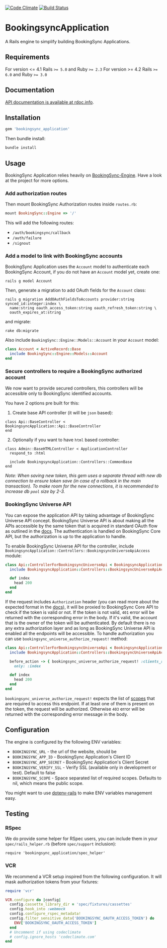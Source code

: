 [![Code Climate](https://codeclimate.com/github/BookingSync/bookingsync_application/badges/gpa.svg)](https://codeclimate.com/github/BookingSync/bookingsync_application)
[![Build Status](https://travis-ci.org/BookingSync/bookingsync_application.svg?branch=master)](https://travis-ci.org/BookingSync/bookingsync_application)

# BookingsyncApplication

A Rails engine to simplify building BookingSync Applications.

## Requirements

For version <= 4.1
Rails `>= 5.0` and Ruby `>= 2.3`
For version >= 4.2
Rails `>= 6.0` and Ruby `>= 3.0`

## Documentation

[API documentation is available at rdoc.info](http://www.rubydoc.info/gems/bookingsync_application).

## Installation

```ruby
gem 'bookingsync_application'
```

Then bundle install:

```ruby
bundle install
```

## Usage

BookingSync Application relies heavily on [BookingSync-Engine](https://github.com/BookingSync/bookingsync-engine).
Have a look at the project for more options.

### Add authorization routes

Then mount BookingSync Authorization routes inside `routes.rb`:
```ruby
mount BookingSync::Engine => '/'
```

This will add the following routes:

* `/auth/bookingsync/callback`
* `/auth/failure`
* `/signout`

### Add a model to link with BookingSync accounts

BookingSync Application uses the `Account` model to authenticate each BookingSync Account, if you do not have an `Account` model yet, create one:

```console
rails g model Account
```

Then, generate a migration to add OAuth fields for the `Account` class:

```console
rails g migration AddOAuthFieldsToAccounts provider:string synced_id:integer:index \
  name:string oauth_access_token:string oauth_refresh_token:string \
  oauth_expires_at:string
```

and migrate:

```console
rake db:migrate
```

Also include `BookingSync::Engine::Models::Account` in your `Account` model:

```ruby
class Account < ActiveRecord::Base
  include BookingSync::Engine::Models::Account
end
```

### Secure controllers to require a BookingSync authorized account

We now want to provide secured controllers, this controllers will be accessible only to BookingSync identified accounts.

You have 2 options pre built for this:

1) Create base API controller (it will be `json` based):
```
class Api::BaseController < BookingsyncApplication::Api::BaseController
end
```

2) Optionally if you want to have `html` based controller:
```
class Admin::BaseHTMLController < ApplicationController
  respond_to :html

  include BookingsyncApplication::Controllers::CommonBase
end
```


_Note: When saving new token, this gem uses a separate thread with new db connection to ensure token save (in case of a rollback in the main transaction). To make room for the new connections, it is recommended to increase db `pool` size by 2-3._

### BookingSync Universe API

You can expose the application API by taking advantage of BookingSync Universe API concept. BookingSync Universe API is about making all the APIs accessible by the same token that is acquired in standard OAuth flow as outlined in the [docs](http://developers.bookingsync.com/reference/authorization/). The authentication is handled on BookingSync Core API, but the authorization is up to the application to handle.

To enable BookingSync Universe API for the controller, include `BookingsyncApplication::Controllers::BookingsyncUniverseApiAccess` module:

``` ruby
class Api::ControllerForBookingsyncUniverseApi < BookingsyncApplication::Api::BaseController
  include BookingsyncApplication::Controllers::BookingsyncUniverseApiAccess

  def index
    head 200
  end
end
```

If the request includes `Authorization` header (you can read more about the expected format in the [docs](http://developers.bookingsync.com/reference/)), it will be proxied to BookingSync Core API to check if the token is valid or not. If the token is not valid, `401` error will be returned with the corresponding error in the body. If it's valid, the account that is the owner of the token will be authenticated. By default there is no any extra authorization layer and as long as BookingSync Universe API is enabled all the endpoints will be accessible. To handle authorization you can use `bookingsync_universe_authorize_request!` method:

``` ruby
class Api::ControllerForBookingsyncUniverseApi < BookingsyncApplication::Api::BaseController
  include BookingsyncApplication::Controllers::BookingsyncUniverseApiAccess

  before_action -> { bookingsync_universe_authorize_request! :clients_read, :clients_write },
    only: :index

  def index
    head 200
  end
end
```

`bookingsync_universe_authorize_request!` expects the list of [scopes](http://developers.bookingsync.com/reference/authorization/#scopes) that are required to access this endpoint. If at least one of them is present on the token, the request will be authorized. Otherwise `403` error will be returned with the corresponding error message in the body.

## Configuration

The engine is configured by the following ENV variables:

* `BOOKINGSYNC_URL` - the url of the website, should be
* `BOOKINGSYNC_APP_ID` - BookingSync Application's Client ID
* `BOOKINGSYNC_APP_SECRET` - BookingSync Application's Client Secret
* `BOOKINGSYNC_VERIFY_SSL` - Verify SSL (available only in development or test). Default to false
* `BOOKINGSYNC_SCOPE` - Space separated list of required scopes. Defaults to nil, which means the public scope.

You might want to use [dotenv-rails](https://github.com/bkeepers/dotenv)
to make ENV variables management easy.

## Testing

### RSpec

We do provide some helper for RSpec users, you can include them in your `spec/rails_helper.rb` (before `spec/support` inclusion):
```
require 'bookingsync_application/spec_helper'
```

### VCR

We recommend a VCR setup inspired from the following configuration. It will mask authorization tokens from your fixtures:

```ruby
require 'vcr'

VCR.configure do |config|
  config.cassette_library_dir = 'spec/fixtures/cassettes'
  config.hook_into :webmock
  config.configure_rspec_metadata!
  config.filter_sensitive_data('BOOKINGSYNC_OAUTH_ACCESS_TOKEN') do
    ENV['BOOKINGSYNC_OAUTH_ACCESS_TOKEN']
  end
  # Uncomment if using codeclimate
  # config.ignore_hosts 'codeclimate.com'
end
```
